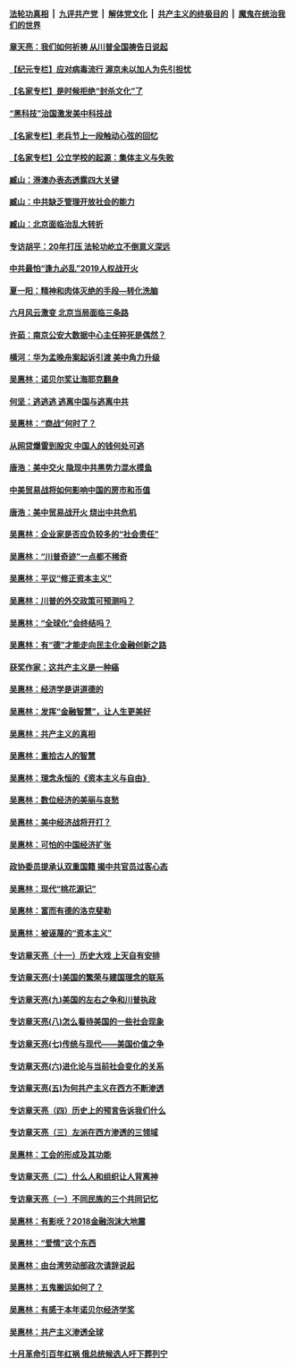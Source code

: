

####  [法轮功真相](../../../../basic/blob/master/README.md?t=06270431) &nbsp;|&nbsp; [九评共产党](../../../../9ping.md/blob/master/README.md?t=06270431) &nbsp;|&nbsp; [解体党文化](../../../../jtdwh.md/blob/master/README.md?t=06270431)  &nbsp;|&nbsp; [共产主义的终极目的](../../../../gczydzjmd.md/blob/master/README.md?t=06270431) &nbsp;|&nbsp; [魔鬼在统治我们的世界](../../../../mgztzwmdsj.md/blob/master/README.md?t=06270431) 

#### [章天亮：我们如何祈祷 从川普全国祷告日说起](../pages/nsc423/n11944627.md?t=06270431) 

#### [【纪元专栏】应对病毒流行 渥京未以加人为先引担忧](../pages/nsc423/n11875714.md?t=06270431) 

#### [【名家专栏】是时候拒绝“封杀文化”了](../pages/nsc423/n11814093.md?t=06270431) 

#### [“黑科技”治国激发美中科技战](../pages/nsc423/n11638056.md?t=06270431) 

#### [【名家专栏】老兵节上一段触动心弦的回忆](../pages/nsc423/n11646016.md?t=06270431) 

#### [【名家专栏】公立学校的起源：集体主义与失败](../pages/nsc423/n11601833.md?t=06270431) 

#### [臧山：港澳办表态透露四大关键](../pages/nsc423/n11421628.md?t=06270431) 

#### [臧山：中共缺乏管理开放社会的能力](../pages/nsc423/n11407457.md?t=06270431) 

#### [臧山：北京面临治乱大转折](../pages/nsc423/n11406895.md?t=06270431) 

#### [专访胡平：20年打压 法轮功屹立不倒意义深远](../pages/nsc423/n11398800.md?t=06270431) 

#### [中共最怕“逢九必乱”2019人权战开火](../pages/nsc423/n11385248.md?t=06270431) 

#### [夏一阳：精神和肉体灭绝的手段—转化洗脑](../pages/nsc423/n11368250.md?t=06270431) 

#### [六月风云激变 北京当局面临三条路](../pages/nsc423/n11313668.md?t=06270431) 

#### [许茹：南京公安大数据中心主任猝死是偶然？](../pages/nsc423/n11064744.md?t=06270431) 

#### [横河：华为孟晚舟案起诉引渡 美中角力升级](../pages/nsc423/n11027230.md?t=06270431) 

#### [吴惠林：诺贝尔奖让海耶克翻身](../pages/nsc423/n10890049.md?t=06270431) 

#### [何坚：逃逃逃 逃离中国与逃离中共](../pages/nsc423/n10592891.md?t=06270431) 

#### [吴惠林：“商战”何时了？](../pages/nsc423/n10573558.md?t=06270431) 

#### [从网贷爆雷到股灾 中国人的钱何处可逃](../pages/nsc423/n10572800.md?t=06270431) 

#### [唐浩：美中交火 隐现中共黑势力混水摸鱼](../pages/nsc423/n10544040.md?t=06270431) 

#### [中美贸易战将如何影响中国的房市和币值](../pages/nsc423/n10543697.md?t=06270431) 

#### [唐浩：美中贸易战开火 烧出中共危机](../pages/nsc423/n10540126.md?t=06270431) 

#### [吴惠林：企业家是否应负较多的“社会责任”](../pages/nsc423/n10535022.md?t=06270431) 

#### [吴惠林：“川普奇迹”一点都不稀奇](../pages/nsc423/n10512808.md?t=06270431) 

#### [吴惠林：平议“修正资本主义”](../pages/nsc423/n10495724.md?t=06270431) 

#### [吴惠林：川普的外交政策可预测吗？](../pages/nsc423/n10462387.md?t=06270431) 

#### [吴惠林：“全球化”会终结吗？](../pages/nsc423/n10452838.md?t=06270431) 

#### [吴惠林：有“德”才能走向民主化金融创新之路](../pages/nsc423/n10432292.md?t=06270431) 

#### [获奖作家：这共产主义是一种癌](../pages/nsc423/n10431541.md?t=06270431) 

#### [吴惠林：经济学是讲道德的](../pages/nsc423/n10398014.md?t=06270431) 

#### [吴惠林：发挥“金融智慧”，让人生更美好](../pages/nsc423/n10375019.md?t=06270431) 

#### [吴惠林：共产主义的真相](../pages/nsc423/n10351394.md?t=06270431) 

#### [吴惠林：重拾古人的智慧](../pages/nsc423/n10337691.md?t=06270431) 

#### [吴惠林：理念永恒的《资本主义与自由》](../pages/nsc423/n10316274.md?t=06270431) 

#### [吴惠林：数位经济的美丽与哀愁](../pages/nsc423/n10292946.md?t=06270431) 

#### [吴惠林：美中经济战将开打？](../pages/nsc423/n10258825.md?t=06270431) 

#### [吴惠林：可怕的中国经济扩张](../pages/nsc423/n10219147.md?t=06270431) 

#### [政协委员提承认双重国籍 揭中共官员过客心态](../pages/nsc423/n10208809.md?t=06270431) 

#### [吴惠林：现代“桃花源记”](../pages/nsc423/n10185234.md?t=06270431) 

#### [吴惠林：富而有德的洛克斐勒](../pages/nsc423/n10142264.md?t=06270431) 

#### [吴惠林：被诬蔑的“资本主义”](../pages/nsc423/n10124816.md?t=06270431) 

#### [专访章天亮（十一）历史大戏 上天自有安排](../pages/nsc423/n10094905.md?t=06270431) 

#### [专访章天亮(十)美国的繁荣与建国理念的联系](../pages/nsc423/n10094899.md?t=06270431) 

#### [专访章天亮(九)美国的左右之争和川普执政](../pages/nsc423/n10094889.md?t=06270431) 

#### [专访章天亮(八)怎么看待美国的一些社会现象](../pages/nsc423/n10094857.md?t=06270431) 

#### [专访章天亮(七)传统与现代——美国价值之争](../pages/nsc423/n10093140.md?t=06270431) 

#### [专访章天亮(六)进化论与当前社会变化的关系](../pages/nsc423/n10092036.md?t=06270431) 

#### [专访章天亮(五)为何共产主义在西方不断渗透](../pages/nsc423/n10083620.md?t=06270431) 

#### [专访章天亮（四）历史上的预言告诉我们什么](../pages/nsc423/n10083606.md?t=06270431) 

#### [专访章天亮（三）左派在西方渗透的三领域](../pages/nsc423/n10081115.md?t=06270431) 

#### [吴惠林：工会的形成及其功能](../pages/nsc423/n10080633.md?t=06270431) 

#### [专访章天亮（二）什么人和组织让人背离神](../pages/nsc423/n10076637.md?t=06270431) 

#### [专访章天亮（一）不同民族的三个共同记忆](../pages/nsc423/n10074188.md?t=06270431) 

#### [吴惠林：有影呒？2018金融泡沫大地震](../pages/nsc423/n10040534.md?t=06270431) 

#### [吴惠林：“爱情”这个东西](../pages/nsc423/n10019423.md?t=06270431) 

#### [吴惠林：由台湾劳动部政次请辞说起](../pages/nsc423/n9979679.md?t=06270431) 

#### [吴惠林：五鬼搬运如何了？](../pages/nsc423/n9925338.md?t=06270431) 

#### [吴惠林：有感于本年诺贝尔经济学奖](../pages/nsc423/n9871883.md?t=06270431) 

#### [吴惠林：共产主义渗透全球](../pages/nsc423/n9812748.md?t=06270431) 

#### [十月革命引百年红祸 俄总统候选人吁下葬列宁](../pages/nsc423/n9810182.md?t=06270431) 

